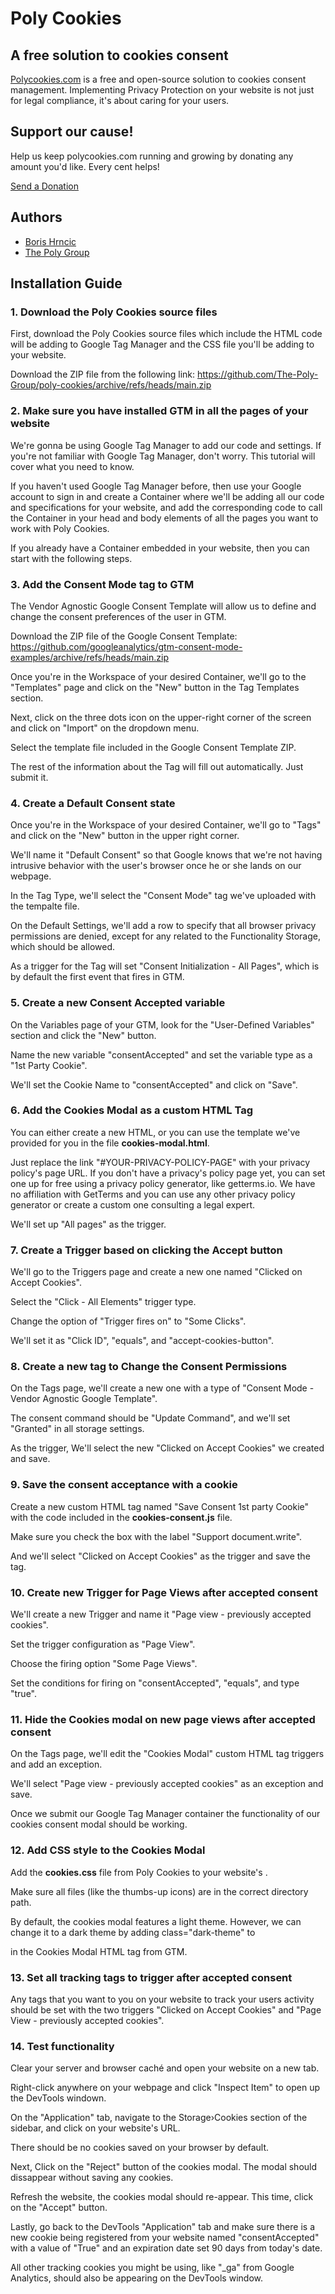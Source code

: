 # Poly Cookies

## A free solution to cookies consent
[Polycookies.com](https://polycookies.com) is a free and open-source solution to cookies consent management. Implementing Privacy Protection on your website is not just for legal compliance, it's about caring for your users.


## Support our cause!

Help us keep polycookies.com running and growing by donating any amount you'd like. Every cent helps!

[Send a Donation](https://donate.stripe.com/9AQ5lgeoDef2b1CdQQ)


## Authors

- [Boris Hrncic](https://boris.hr)
- [The Poly Group](https://thepolygroup.co)


## Installation Guide

### 1. Download the Poly Cookies source files

First, download the Poly Cookies source files which include the HTML code will be adding to Google Tag Manager and the CSS file you'll be adding to your website.

Download the ZIP file from the following link: https://github.com/The-Poly-Group/poly-cookies/archive/refs/heads/main.zip

### 2. Make sure you have installed GTM in all the pages of your website

We're gonna be using Google Tag Manager to add our code and settings. If you're not familiar with Google Tag Manager, don't worry. This tutorial will cover what you need to know.

If you haven't used Google Tag Manager before, then use your Google account to sign in and create a Container where we'll be adding all our code and specifications for your website, and add the corresponding code to call the Container in your head and body elements of all the pages you want to work with Poly Cookies.

If you already have a Container embedded in your website, then you can start with the following steps.

### 3. Add the Consent Mode tag to GTM

The Vendor Agnostic Google Consent Template will allow us to define and change the consent preferences of the user in GTM.

Download the ZIP file of the Google Consent Template: https://github.com/googleanalytics/gtm-consent-mode-examples/archive/refs/heads/main.zip

Once you're in the Workspace of your desired Container, we'll go to the "Templates" page and click on the "New" button in the Tag Templates section.

Next, click on the three dots icon on the upper-right corner of the screen and click on "Import" on the dropdown menu.

Select the template file included in the Google Consent Template ZIP.

The rest of the information about the Tag will fill out automatically. Just submit it.

### 4. Create a Default Consent state

Once you're in the Workspace of your desired Container, we'll go to "Tags" and click on the "New" button in the upper right corner.

We'll name it "Default Consent" so that Google knows that we're not having intrusive behavior with the user's browser once he or she lands on our webpage.

In the Tag Type, we'll select the "Consent Mode" tag we've uploaded with the tempalte file.

On the Default Settings, we'll add a row to specify that all browser privacy permissions are denied, except for any related to the Functionality Storage, which should be allowed.

As a trigger for the Tag will set "Consent Initialization - All Pages", which is by default the first event that fires in GTM.

### 5. Create a new Consent Accepted variable

On the Variables page of your GTM, look for the "User-Defined Variables" section and click the "New" button.

Name the new variable "consentAccepted" and set the variable type as a "1st Party Cookie".

We'll set the Cookie Name to "consentAccepted" and click on "Save".

### 6. Add the Cookies Modal as a custom HTML Tag

You can either create a new HTML, or you can use the template we've provided for you in the file **cookies-modal.html**.
        
Just replace the link "#YOUR-PRIVACY-POLICY-PAGE" with your privacy policy's page URL. If you don't have a privacy's policy page yet, you can set one up for free using a privacy policy generator, like getterms.io. We have no affiliation with GetTerms and you can use any other privacy policy generator or create a custom one consulting a legal expert.

We'll set up "All pages" as the trigger.

### 7. Create a Trigger based on clicking the Accept button

We'll go to the Triggers page and create a new one named "Clicked on Accept Cookies".

Select the "Click - All Elements" trigger type.

Change the option of "Trigger fires on" to "Some Clicks".

We'll set it as "Click ID", "equals", and "accept-cookies-button".

### 8. Create a new tag to Change the Consent Permissions

On the Tags page, we'll create a new one with a type of "Consent Mode - Vendor Agnostic Google Template".

The consent command should be "Update Command", and we'll set "Granted" in all storage settings.

As the trigger, We'll select the new "Clicked on Accept Cookies" we created and save.

### 9. Save the consent acceptance with a cookie

Create a new custom HTML tag named "Save Consent 1st party Cookie" with the code included in the **cookies-consent.js** file.
                  
Make sure you check the box with the label "Support document.write".

And we'll select "Clicked on Accept Cookies" as the trigger and save the tag.

### 10. Create new Trigger for Page Views after accepted consent

We'll create a new Trigger and name it "Page view - previously accepted cookies".

Set the trigger configuration as "Page View".

Choose the firing option "Some Page Views".

Set the conditions for firing on "consentAccepted", "equals", and type "true".

### 11. Hide the Cookies modal on new page views after accepted consent

On the Tags page, we'll edit the "Cookies Modal" custom HTML tag triggers and add an exception.

We'll select "Page view - previously accepted cookies" as an exception and save.

Once we submit our Google Tag Manager container the functionality of our cookies consent modal should be working.

### 12. Add CSS style to the Cookies Modal

Add the **cookies.css** file from Poly Cookies to your website's <head>.
            
<link rel="stylesheet" href="cookies.css" type="text/css">       
          
Make sure all files (like the thumbs-up icons) are in the correct directory path.

By default, the cookies modal features a light theme. However, we can change it to a dark theme by adding class="dark-theme" to <div id="cookies-modal"> in the Cookies Modal HTML tag from GTM.

### 13. Set all tracking tags to trigger after accepted consent

Any tags that you want to you on your website to track your users activity should be set with the two triggers "Clicked on Accept Cookies" and "Page View - previously accepted cookies".

### 14. Test functionality

Clear your server and browser caché and open your website on a new tab.

Right-click anywhere on your webpage and click "Inspect Item" to open up the DevTools windown.

On the "Application" tab, navigate to the Storage›Cookies section of the sidebar, and click on your website's URL.

There should be no cookies saved on your browser by default.

Next, Click on the "Reject" button of the cookies modal. The modal should dissappear without saving any cookies.

Refresh the website, the cookies modal should re-appear. This time, click on the "Accept" button.

Lastly, go back to the DevTools "Application" tab and make sure there is a new cookie being registered from your website named "consentAccepted" with a value of "True" and an expiration date set 90 days from today's date.

All other tracking cookies you might be using, like "_ga" from Google Analytics, should also be appearing on the DevTools window.
